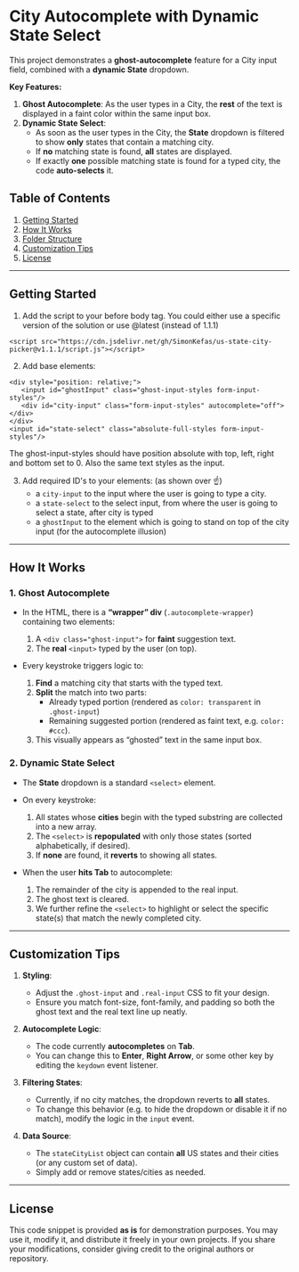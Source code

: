 # City Autocomplete with Dynamic State Select

This project demonstrates a **ghost-autocomplete** feature for a City input field, combined with a **dynamic State** dropdown. 

**Key Features:**
1. **Ghost Autocomplete**: As the user types in a City, the **rest** of the text is displayed in a faint color within the same input box.
2. **Dynamic State Select**:
   - As soon as the user types in the City, the **State** dropdown is filtered to show **only** states that contain a matching city.
   - If **no** matching state is found, **all** states are displayed.
   - If exactly **one** possible matching state is found for a typed city, the code **auto-selects** it.

## Table of Contents

1. [Getting Started](#getting-started)
2. [How It Works](#how-it-works)
3. [Folder Structure](#folder-structure)
4. [Customization Tips](#customization-tips)
5. [License](#license)

---

## Getting Started

1. Add the script to your before body tag. You could either use a specific version of the solution or use @latest (instead of 1.1.1)

```
<script src="https://cdn.jsdelivr.net/gh/SimonKefas/us-state-city-picker@v1.1.1/script.js"></script>
```

2. Add base elements:
```
<div style="position: relative;">
   <input id="ghostInput" class="ghost-input-styles form-input-styles"/>
   <div id="city-input" class="form-input-styles" autocomplete="off"></div>
</div>
<input id="state-select" class="absolute-full-styles form-input-styles"/>
```
The ghost-input-styles should have position absolute with top, left, right and bottom set to 0. Also the same text styles as the input.

3. Add required ID's to your elements: (as shown over ☝)
   - a `city-input` to the input where the user is going to type a city.
   - a `state-select` to the select input, from where the user is going to select a state, after city is typed
   - a `ghostInput` to the element which is going to stand on top of the city input (for the autocomplete illusion)

---

## How It Works

### 1. Ghost Autocomplete

- In the HTML, there is a **“wrapper” div** (`.autocomplete-wrapper`) containing two elements:
  1. A `<div class="ghost-input">` for **faint** suggestion text.
  2. The **real** `<input>` typed by the user (on top).

- Every keystroke triggers logic to:
  1. **Find** a matching city that starts with the typed text.
  2. **Split** the match into two parts:
     - Already typed portion (rendered as `color: transparent` in `.ghost-input`)
     - Remaining suggested portion (rendered as faint text, e.g. `color: #ccc`).
  3. This visually appears as “ghosted” text in the same input box.

### 2. Dynamic State Select

- The **State** dropdown is a standard `<select>` element.
- On every keystroke:
  1. All states whose **cities** begin with the typed substring are collected into a new array.
  2. The `<select>` is **repopulated** with only those states (sorted alphabetically, if desired).
  3. If **none** are found, it **reverts** to showing all states.

- When the user **hits Tab** to autocomplete:
  1. The remainder of the city is appended to the real input.
  2. The ghost text is cleared.
  3. We further refine the `<select>` to highlight or select the specific state(s) that match the newly completed city.

---

## Customization Tips

1. **Styling**:
   - Adjust the `.ghost-input` and `.real-input` CSS to fit your design.  
   - Ensure you match font-size, font-family, and padding so both the ghost text and the real text line up neatly.

2. **Autocomplete Logic**:
   - The code currently **autocompletes** on **Tab**.  
   - You can change this to **Enter**, **Right Arrow**, or some other key by editing the `keydown` event listener.

3. **Filtering States**:
   - Currently, if no city matches, the dropdown reverts to **all** states.  
   - To change this behavior (e.g. to hide the dropdown or disable it if no match), modify the logic in the `input` event.

4. **Data Source**:
   - The `stateCityList` object can contain **all** US states and their cities (or any custom set of data).  
   - Simply add or remove states/cities as needed.

---

## License

This code snippet is provided **as is** for demonstration purposes. You may use it, modify it, and distribute it freely in your own projects. If you share your modifications, consider giving credit to the original authors or repository. 